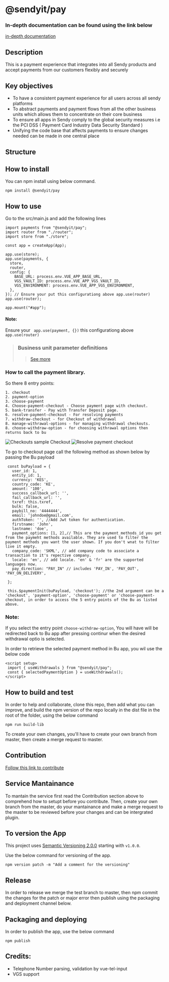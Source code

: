 # @sendyit/pay

### In-depth documentation can be found using the link below
[in-depth documentation](https://sendy.atlassian.net/wiki/spaces/PF/pages/edit-v2/1966440548)

## Description
This is a payment experience that integrates into all Sendy products and accept payments from our customers flexibly and securely 

## Key objectives
* To have a consistent payment experience for all users across all sendy platforms
* To abstract payments and payment flows from all the other business units which allows them to concentrate on their core business
* To ensure all apps in Sendy comply to the global  security measures i.e the PCI DSS ( Payment Card Industry Data Security Standard )
* Unifying the code base that affects payments to ensure changes needed can  be made in one central place

## Structure
## How to install
You can npm install using below command.

```
npm install @sendyit/pay
```

## How to use

Go to the src/main.js and add the following lines

```
import payments from "@sendyit/pay";
import router from "./router";
import store from "./store";

const app = createApp(App);

app.use(store);
app.use(payments, {
  store,
  router,
  config: {
    BASE_URL: process.env.VUE_APP_BASE_URL,
    VGS_VAULT_ID: process.env.VUE_APP_VGS_VAULT_ID,
    VGS_ENVIRONMENT: process.env.VUE_APP_VGS_ENVIRONMENT,
  },
}); // Ensure your put this configurationg above app.use(router)
app.use(router);

app.mount("#app");
```
 
#### Note:
Ensure your ``` app.use(payment, {})``` this configurationg above ```app.use(router)```
>### Business unit parameter definitions
>>[See more](docs/BUPARAMETERS.MD)

### How to call the payment library.

So there 8 entry points:
 ```
 1. checkout
 2. payment-option
 3. choose-payment
 4. Choose-payment-checkout - Choose payment page with checkout.
 5. bank-transfer - Pay with Transfer Deposit page.
 6. resolve-payment-checkout - For resolving payments
 7. withdraw-checkout - for Checkout of withdrawal
 8. manage-withrawal-options - for managing withdrawal checkouts.
 8. choose-withdraw-option - for choosing withrawal options then returns back to bu
 ```

![Checkouts sample Checkout](docs/images/checkouts.svg)
![Resolve payment checkout](docs/images/paybybank.svg)

 To go to checkout page call the following method as shown below by passing the Bu payload

 ```
  const buPayload = {
    user_id: 1,
    entity_id: 1,
    currency: 'KES',
    country_code: 'KE',
    amount: '100',
    success_callback_url: '',
    fail_callback_url: '',
    txref: this.txref,
    bulk: false,
    paybill_no: '4444444',
    email: 'johndoe@gmail.com',
    authToken: '', //Add Jwt token for authentication.
    firstname: 'John',
    lastname: 'doe',
    payment_options: [1, 2],// This are the payment_methods_id you get from the paymeht methods available. They are used to filter the payment methods you want the user shown. If you don't wnat to filter live it empty.
    company_code: 'SKML', // add company code to associate a transaction to it's repective company.
    locale: 'en', // add locale. 'en' & 'fr' are the supported languages now.
    pay_direction: "PAY_IN" // includes 'PAY_IN', 'PAY_OUT', 'PAY_ON_DELIVERY',

  };

  this.$paymentInit(buPayload, 'checkout'); //the 2nd argument can be a 'checkout', 'payment-option', 'choose-payment' or 'choose-payment-checkout, in order to access the 5 entry points of the Bu as listed above.
 ```

### Note:
If you select the entry point ```choose-withdraw-option```, You will have will be redirected back to Bu app after pressing continur when the desired withdrawal optio is selected.

 In order to retrieve the selected payment method in Bu app, you wil use the below code 
 ```
 <script setup>
  import { useWithdrawals } from "@sendyit/pay";
  const { selectedPaymentOption } = useWithdrawals();
 </script>
 ```
## How to build and test
 In order to help and collaborate, clone this repo, then add what you can improve, and build the npm version of the repo locally in the dist file in the root of the folder, using the below command

 ```
 npm run build-lib
 ```
To create your own changes, you'll have to create your own branch from master, then create a merge request to master.

## Contribution
[Follow this link to contribute](https://sendy.atlassian.net/wiki/spaces/PF/pages/2241724417/How+to+contribute.)

## Service Mantainance
To mantain the service first read the Contribution section above to comprehend how to setupt before you contribute. Then, create your own branch from the master, do your mantainance and make a merge request to the master to be reviewed before your changes and can be intergrated plugin.

## To version the App
  This project uses [Semantic Versioning 2.0.0](https://docs.npmjs.com/about-semantic-versioning) starting with `v1.0.0`.

  Use the below command for versioning of the app.

  ```
  npm version patch -m "Add a comment for the versioning"
  ```

## Release
In order to release we merge the test branch to master, then npm commit the changes for the patch or major error then publish using the packaging and deployment channel below.

## Packaging and deploying
In  order to publish the app, use the below command

 ```
 npm publish
 ```


## Credits:
* Telephone Number parsing, validation by vue-tel-input
* VGS support 


